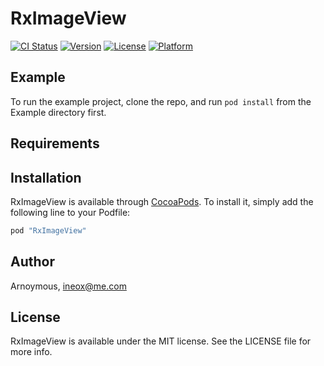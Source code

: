 # RxImageView

[![CI Status](http://img.shields.io/travis/Arnoymous/RxImageView.svg?style=flat)](https://travis-ci.org/Arnoymous/RxImageView)
[![Version](https://img.shields.io/cocoapods/v/RxImageView.svg?style=flat)](http://cocoapods.org/pods/RxImageView)
[![License](https://img.shields.io/cocoapods/l/RxImageView.svg?style=flat)](http://cocoapods.org/pods/RxImageView)
[![Platform](https://img.shields.io/cocoapods/p/RxImageView.svg?style=flat)](http://cocoapods.org/pods/RxImageView)

## Example

To run the example project, clone the repo, and run `pod install` from the Example directory first.

## Requirements

## Installation

RxImageView is available through [CocoaPods](http://cocoapods.org). To install
it, simply add the following line to your Podfile:

```ruby
pod "RxImageView"
```

## Author

Arnoymous, ineox@me.com

## License

RxImageView is available under the MIT license. See the LICENSE file for more info.
